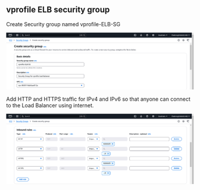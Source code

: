 ## vprofile ELB security group

Create Security group named vprofile-ELB-SG

 ![ELB Security group](https://github.com/Kizhakkekkara-Vishnu-Vijayan/vprofile-aws-deployment/blob/master/AWS-Console-SS-All/vprofile-ELB-sg-first.png)

Add HTTP and HTTPS traffic for IPv4 and IPv6 so that anyone can connect to the Load Balancer using internet.

 ![ELB Security group](https://github.com/Kizhakkekkara-Vishnu-Vijayan/vprofile-aws-deployment/blob/master/AWS-Console-SS-All/vprofile-ELB-sg-second.png)